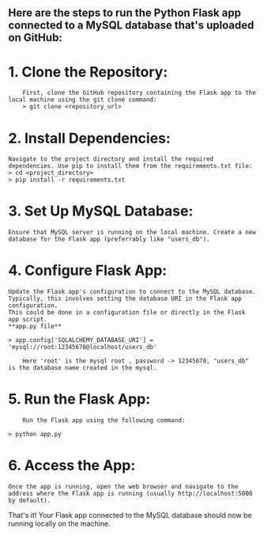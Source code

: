 ## Here are the steps to run the Python Flask app connected to a MySQL database that's uploaded on GitHub:

# 1. Clone the Repository:

		First, clone the GitHub repository containing the Flask app to the local machine using the git clone command:
		> git clone <repository_url>
	
# 2. Install Dependencies:
	Navigate to the project directory and install the required dependencies. Use pip to install them from the requirements.txt file:
	> cd <project_directory>
	> pip install -r requirements.txt
 
# 3. Set Up MySQL Database:
	Ensure that MySQL server is running on the local machine. Create a new database for the Flask app (preferrably like "users_db").

# 4. Configure Flask App:
	Update the Flask app's configuration to connect to the MySQL database. Typically, this involves setting the database URI in the Flask app configuration.
 	This could be done in a configuration file or directly in the Flask app script.
	**app.py file**
 
 	> app.config['SQLALCHEMY_DATABASE_URI'] = 'mysql://root:12345678@localhost/users_db' 
	
		Here 'root' is the mysql root , password -> 12345678, "users_db" is the database name created in the mysql.
	
# 5. Run the Flask App:
		Run the Flask app using the following command:

	> python app.py
 
# 6. Access the App:
	Once the app is running, open the web browser and navigate to the address where the Flask app is running (usually http://localhost:5000 by default).

That's it! Your Flask app connected to the MySQL database should now be running locally on the machine.
